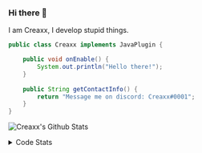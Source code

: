 ### Hi there 👋

I am Creaxx, I develop stupid things. 

```java
public class Creaxx implements JavaPlugin {

    public void onEnable() {
        System.out.println("Hello there!");
    }
    
    public String getContactInfo() {
        return "Message me on discord: Creaxx#0001";
    }
}
```

![Creaxx's Github Stats](https://github-readme-stats.vercel.app/api?username=CreaxxOG&show_icons=true&theme=dark&count_private=true)

<details>
  <summary>Code Stats</summary>

<!--START_SECTION:waka-->
![Lines of code](https://img.shields.io/badge/From%20Hello%20World%20I%27ve%20Written-89871%20lines%20of%20code-blue)

**🐱 My GitHub Data** 

> 🏆 114 Contributions in the Year 2021
 > 
> 📦 325.9 kB Used in GitHub's Storage 
 > 
> 🚫 Not Opted to Hire
 > 
> 📜 1 Public Repository 
 > 
> 🔑 4 Private Repositories  
 > 
**I'm a Night 🦉** 

```text
🌞 Morning    5 commits      █░░░░░░░░░░░░░░░░░░░░░░░░   4.72% 
🌆 Daytime    45 commits     ██████████░░░░░░░░░░░░░░░   42.45% 
🌃 Evening    50 commits     ███████████░░░░░░░░░░░░░░   47.17% 
🌙 Night      6 commits      █░░░░░░░░░░░░░░░░░░░░░░░░   5.66%

```
📅 **I'm Most Productive on Saturday** 

```text
Monday       9 commits      ██░░░░░░░░░░░░░░░░░░░░░░░   8.49% 
Tuesday      11 commits     ██░░░░░░░░░░░░░░░░░░░░░░░   10.38% 
Wednesday    19 commits     ████░░░░░░░░░░░░░░░░░░░░░   17.92% 
Thursday     18 commits     ████░░░░░░░░░░░░░░░░░░░░░   16.98% 
Friday       19 commits     ████░░░░░░░░░░░░░░░░░░░░░   17.92% 
Saturday     22 commits     █████░░░░░░░░░░░░░░░░░░░░   20.75% 
Sunday       8 commits      ██░░░░░░░░░░░░░░░░░░░░░░░   7.55%

```


📊 **This Week I Spent My Time On** 

```text
💬 Programming Languages: 
Java                     14 hrs 20 mins      ███████████████████████░░   92.65% 
YAML                     37 mins             █░░░░░░░░░░░░░░░░░░░░░░░░   4.09% 
XML                      29 mins             ░░░░░░░░░░░░░░░░░░░░░░░░░   3.21% 
Git Config               0 secs              ░░░░░░░░░░░░░░░░░░░░░░░░░   0.05% 
Other                    0 secs              ░░░░░░░░░░░░░░░░░░░░░░░░░   0.0%

🔥 Editors: 
IntelliJ                 15 hrs 28 mins      █████████████████████████   100.0%

```

**I Mostly Code in Java** 

```text
Java                     3 repos             ██████████████████░░░░░░░   75.0% 
EJS                      1 repo              ██████░░░░░░░░░░░░░░░░░░░   25.0%

```



 Last Updated on 24/09/2021
<!--END_SECTION:waka-->
</details>
